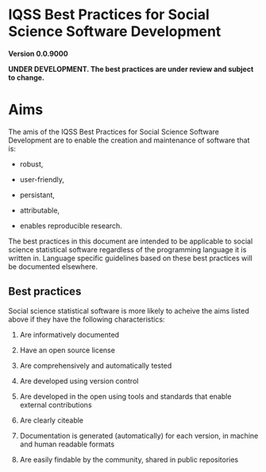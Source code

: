 # IQSS Best Practices for Social Science Software Development

**Version 0.0.9000**

**UNDER DEVELOPMENT. The best practices are under review and subject to change.**

# Aims

The amis of the IQSS Best Practices for Social Science Software Development are to enable the creation and maintenance of software that is:

-   robust,

-   user-friendly,

-   persistant,

-   attributable,

-   enables reproducible research.

The best practices in this document are intended to be applicable to social science statistical software regardless of the programming language it is written in. Language specific guidelines based on these best practices will be documented elsewhere.

## Best practices

Social science statistical software is more likely to acheive the aims listed above if they have the following characteristics:

1.  Are informatively documented

2.  Have an open source license

3.  Are comprehensively and automatically tested

4.  Are developed using version control

5.  Are developed in the open using tools and standards that enable external contributions

6.  Are clearly citeable

7.  Documentation is generated (automatically) for each version, in machine and human readable formats 

8. Are easily findable by the community, shared in public repositories
